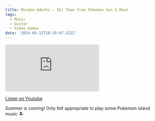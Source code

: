 ```yaml
---
title: Minako Adachi — Iki Town from Pokemon Sun & Moon
tags:
  - Music
  - Guitar
  - Video Games
date: '2024-05-12T10:35:07.322Z'
---
```


<iframe src="https://www.youtube-nocookie.com/embed/9jOfNv9FxIs?modestbranding=1&showinfo=0&rel=0" title="YouTube video player" frameborder="0" allow="accelerometer; autoplay; encrypted-media; gyroscope; picture-in-picture;" allowfullscreen className="youtube_video"></iframe>

[Listen on Youtube](https://youtu.be/9jOfNv9FxIs)

Summer is coming! Only felt appropriate to play some Pokemon island music 🏝
